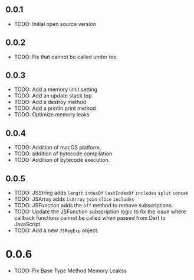 ## 0.0.1
* TODO: Initial open source version
## 0.0.2
* TODO: Fix that cannot be called under ios
## 0.0.3
* TODO: Add a memory limit setting
* TODO: Add an update stack top
* TODO: Add a destroy method
* TODO: Add a println print method
* TODO: Optimize memory leaks
## 0.0.4
* TODO: Addition of macOS platform, 
* TODO: addition of bytecode compilation
* TODO: Addition of bytecode execution.
## 0.0.5
* TODO: JSString adds `length` `indexOf` `lastIndexOf` `includes` `split` `concat`
* TODO: JSArray adds `isArray` `join` `slice` `includes`
* TODO: JSFunction adds the `off` method to remove subscriptions.
* TODO: Update the JSFunction subscription logic to fix the issue where callback functions cannot be called when passed from Dart to JavaScript.
* TODO: Add a new `JSRegExp` object.
# 0.0.6
* TODO: Fix Base Type Method Memory Leakss

